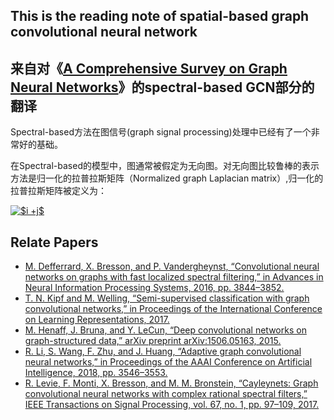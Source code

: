 

## This is the reading note of spatial-based graph convolutional neural network

## 来自对《[A Comprehensive Survey on Graph Neural Networks](https://arxiv.org/abs/1901.00596?context=cs)》的spectral-based GCN部分的翻译

Spectral-based方法在图信号(graph signal processing)处理中已经有了一个非常好的基础。

在Spectral-based的模型中，图通常被假定为无向图。对无向图比较鲁棒的表示方法是归一化的拉普拉斯矩阵（Normalized graph Laplacian matrix）,归一化的拉普拉斯矩阵被定义为：

<a href="https://www.codecogs.com/eqnedit.php?latex=$i&space;&plus;j$" target="_blank"><img src="https://latex.codecogs.com/gif.latex?$i&space;&plus;j$" title="$i +j$" /></a>



## Relate Papers

- [M. Defferrard, X. Bresson, and P. Vandergheynst, “Convolutional neural networks on graphs with fast localized spectral filtering,” in Advances in Neural Information Processing Systems, 2016, pp. 3844–3852.](https://arxiv.org/abs/1606.09375)
- [T. N. Kipf and M. Welling, “Semi-supervised classification with graph convolutional networks,” in Proceedings of the International Conference on Learning Representations, 2017.](https://arxiv.org/abs/1609.02907)
- [M. Henaff, J. Bruna, and Y. LeCun, “Deep convolutional networks on graph-structured data,” arXiv preprint arXiv:1506.05163, 2015.](https://arxiv.org/abs/1506.05163)
- [R. Li, S. Wang, F. Zhu, and J. Huang, “Adaptive graph convolutional neural networks,” in Proceedings of the AAAI Conference on Artificial Intelligence, 2018, pp. 3546–3553.](https://arxiv.org/abs/1801.03226)
- [R. Levie, F. Monti, X. Bresson, and M. M. Bronstein, “Cayleynets: Graph convolutional neural networks with complex rational spectral filters,” IEEE Transactions on Signal Processing, vol. 67, no. 1, pp. 97–109, 2017.](https://arxiv.org/abs/1705.07664)


